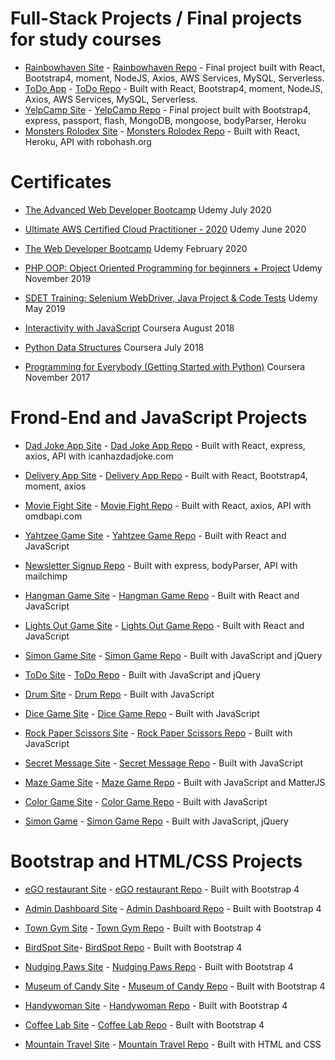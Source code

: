 # Full-Stack Projects / Final projects for study courses

- [Rainbowhaven Site](https://techreturnersmarchcohort2020.github.io/rainbowhaven-react-frontend/) - [Rainbowhaven Repo](https://github.com/techReturnersMarchCohort2020/rainbowhaven-react-frontend) - Final project built with React, Bootstrap4, moment, NodeJS, Axios, AWS Services, MySQL, Serverless.
- [ToDo App](https://github.com/MariyaLcs/todo-react-applictaion/) - [ToDo Repo](https://mariyalcs.github.io/todo-react-applictaion/) - Built with React, Bootstrap4, moment, NodeJS, Axios, AWS Services, MySQL, Serverless.
- [YelpCamp Site](https://github.com/MariyaLcs/YelpCamp) - [YelpCamp Repo](https://camprest.herokuapp.com/) - Final project built with Bootstrap4, express, passport, flash, MongoDB, mongoose, bodyParser, Heroku
- [Monsters Rolodex Site](https://monsters-project1.herokuapp.com/) - [Monsters Rolodex Repo](https://github.com/MariyaLcs/monsters-rolodex) - Built with React, Heroku, API with robohash.org

# Certificates

- [The Advanced Web Developer Bootcamp](https://www.udemy.com/certificate/UC-cef3f5f9-87b9-44dd-904b-1b4ad52ca316/) Udemy July 2020
- [Ultimate AWS Certified Cloud Practitioner - 2020](https://www.udemy.com/certificate/UC-c832779c-b806-4bbf-96be-10c9068952ed/) Udemy June 2020
- [ The Web Developer Bootcamp](https://www.udemy.com/certificate/UC-849e4955-b981-474f-b047-90040fab08ca/) Udemy February 2020

- [PHP OOP: Object Oriented Programming for beginners + Project](https://www.udemy.com/certificate/UC-K893H5WS/) Udemy November 2019
- [SDET Training: Selenium WebDriver, Java Project & Code Tests](https://www.udemy.com/certificate/UC-WKPJP1F8/) Udemy May 2019

- [Interactivity with JavaScript](https://www.coursera.org/account/accomplishments/verify/MLJNRKGEZW2S) Coursera August 2018
- [Python Data Structures](https://www.coursera.org/account/accomplishments/verify/FCUD8KRYTLW7) Coursera July 2018

- [Programming for Everybody (Getting Started with Python)](https://www.coursera.org/account/accomplishments/verify/B6L9YYPKSJXA) Coursera November 2017

# Frond-End and JavaScript Projects

- [Dad Joke App Site](https://mariyalcs.github.io/dad-joke/) - [Dad Joke App Repo](https://github.com/MariyaLcs/dad-joke) - Built with React, express, axios, API with icanhazdadjoke.com
- [Delivery App Site](https://mariyalcs.github.io/delivery/) - [Delivery App Repo](https://github.com/MariyaLcs/delivery) - Built with React, Bootstrap4, moment, axios

- [Movie Fight Site](https://mariyalcs.github.io/movie_battle/) - [Movie Fight Repo](https://github.com/MariyaLcs/movie_battle) - Built with React, axios, API with omdbapi.com
- [Yahtzee Game Site](https://mariyalcs.github.io/yahtzee/) - [Yahtzee Game Repo](https://github.com/MariyaLcs/yahtzee) - Built with React and JavaScript
- [Newsletter Signup Repo](https://github.com/MariyaLcs/Newsletter-Signup) - Built with express, bodyParser, API with mailchimp
- [Hangman Game Site](https://mariyalcs.github.io/hangman/) - [Hangman Game Repo](https://github.com/MariyaLcs/hangman) - Built with React and JavaScript
- [Lights Out Game Site](https://mariyalcs.github.io/lights_out/) - [Lights Out Game Repo](https://github.com/MariyaLcs/lights_out/) - Built with React and JavaScript

- [Simon Game Site](https://mariyalcs.github.io/Simon-Game/) - [Simon Game Repo](https://github.com/MariyaLcs/Simon-Game) - Built with JavaScript and jQuery
- [ToDo Site](https://mariyalcs.github.io/Todo_List/) - [ToDo Repo](https://github.com/MariyaLcs/Todo_List) - Built with JavaScript and jQuery
- [Drum Site](https://mariyalcs.github.io/drum/) - [Drum Repo](https://github.com/MariyaLcs/drum) - Built with JavaScript
- [Dice Game Site](https://mariyalcs.github.io/dice-game/) - [Dice Game Repo](https://github.com/MariyaLcs/dice-game) - Built with JavaScript
- [Rock Paper Scissors Site](https://mariyalcs.github.io/rock-paper-scissors/) - [Rock Paper Scissors Repo](https://github.com/MariyaLcs/rock-paper-scissors) - Built with JavaScript
- [Secret Message Site](https://mariyalcs.github.io/secret_message/) - [Secret Message Repo](https://github.com/MariyaLcs/secret_message) - Built with JavaScript
- [Maze Game Site](https://mariyalcs.github.io/maze_game/) - [Maze Game Repo](https://github.com/MariyaLcs/maze_game) - Built with JavaScript and MatterJS
- [Color Game Site](https://mariyalcs.github.io/color_game/) - [Color Game Repo](https://github.com/MariyaLcs/color_game) - Built with JavaScript
- [Simon Game](https://mariyalcs.github.io/Simon-Game/) - [Simon Game Repo](https://github.com/MariyaLcs/Simon-Game) - Built with JavaScript, jQuery

# Bootstrap and HTML/CSS Projects

- [eGO restaurant Site](https://mariyalcs.github.io/restaurant/) - [eGO restaurant Repo](https://github.com/MariyaLcs/restaurant) - Built with Bootstrap 4
- [Admin Dashboard Site](https://mariyalcs.github.io/admin-dashboard/) - [Admin Dashboard Repo](https://github.com/MariyaLcs/admin-dashboard) - Built with Bootstrap 4
- [Town Gym Site](https://mariyalcs.github.io/local_gym/) - [Town Gym Repo](https://github.com/MariyaLcs/local_gym) - Built with Bootstrap 4
- [BirdSpot Site](https://mariyalcs.github.io/BirdSpot/)- [BirdSpot Repo](https://github.com/MariyaLcs/BirdSpot) - Built with Bootstrap 4
- [Nudging Paws Site](https://mariyalcs.github.io/nudging_paws/) - [Nudging Paws Repo](https://github.com/MariyaLcs/nudging_paws) - Built with Bootstrap 4
- [Museum of Candy Site](https://mariyalcs.github.io/museum_of_candy/) - [Museum of Candy Repo](https://github.com/MariyaLcs/museum_of_candy) - Built with Bootstrap 4
- [Handywoman Site](https://mariyalcs.github.io/handywoman/) - [Handywoman Repo](https://github.com/MariyaLcs/handywoman) - Built with Bootstrap 4
- [Coffee Lab Site](https://mariyalcs.github.io/coffee-lab/) - [Coffee Lab Repo](https://github.com/MariyaLcs/coffee-lab) - Built with Bootstrap 4

- [Mountain Travel Site](https://mariyalcs.github.io/mountain_travel/) - [Mountain Travel Repo](https://github.com/MariyaLcs/mountain_travel) - Built with HTML and CSS
